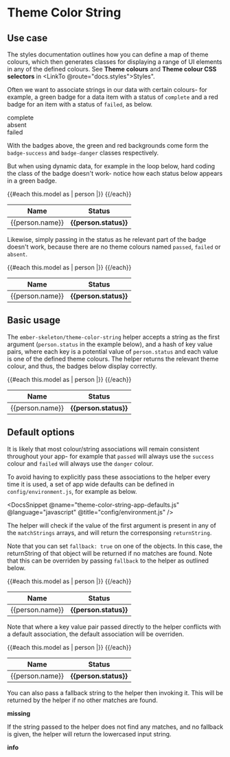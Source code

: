 # Theme Color String

## Use case

The styles documentation outlines how you can define a map of theme colours, which then generates classes for displaying a range of UI elements in any of the defined colours. See **Theme colours** and **Theme colour CSS selectors** in <LinkTo @route="docs.styles">Styles"</LinkTo>.

Often we want to associate strings in our data with certain colours- for example, a green badge for a data item with a status of `complete` and a red badge for an item with a status of `failed`, as below.

<div class="ember-skeleton-styles">
  <div class="ember-skeleton-styles">
<DocsDemo class="body-text" as |demo|>
    <demo.example @name="bootstrap-badges" class="viewport">
      <div class="badge badge-success">complete</div>
      <div class="badge badge-warning">absent</div>
      <div class="badge badge-danger">failed</div>
    </demo.example>
    <demo.snippet @name="bootstrap-badges" />
  </DocsDemo>
</div>
</div>

With the badges above, the green and red backgrounds come form the `badge-success` and `badge-danger` classes respectively.

But when using dynamic data, for example in the loop below, hard coding the class of the badge doesn't work- notice how each status below appears in a green badge.

<div class="ember-skeleton-styles">
<DocsDemo class="body-text" as |demo|>
<demo.example @name="bootstrap-badges-dynamic-data" class="viewport">
<table>
<thead>
<tr>
<th>Name</th>
<th>Status</th>
</tr>
</thead>
<tbody>
{{#each this.model as | person |}}
<tr>
<td>{{person.name}}</td>
<td><b class="badge badge-success">{{person.status}}</b></td>
</tr>
{{/each}}
</tbody>
</table>
</demo.example>
<demo.snippet @name="bootstrap-badges-dynamic-data" />
</DocsDemo>
</div>

Likewise, simply passing in the status as he relevant part of the badge doesn't work, because there are no theme colours named `passed`, `failed` or `absent`.

<div class="ember-skeleton-styles">
<DocsDemo class="body-text" as |demo|>
<demo.example @name="bootstrap-badges-dynamic-data-raw-status" class="viewport">
<table>
<thead>
<tr>
<th>Name</th>
<th>Status</th>
</tr>
</thead>
<tbody>
{{#each this.model as | person |}}
<tr>
<td>{{person.name}}</td>
<td><b class="badge badge-{{person.status}}">{{person.status}}</b></td>
</tr>
{{/each}}
</tbody>
</table>
</demo.example>
<demo.snippet @name="bootstrap-badges-dynamic-data-raw-status" @label="Template" @language="htmlbars" />
<demo.snippet @name="names-and-statuses.js" @label="Model" @language="javascript" />

</DocsDemo>
</div>

## Basic usage

The `ember-skeleton/theme-color-string` helper accepts a string as the first argument (`person.status` in the example below), and a hash of key value pairs, where each key is a potential value of `person.status` and each value is one of the defined theme colours. The helper returns the relevant theme colour, and thus, the badges below display correctly.

<div class="ember-skeleton-styles">
<DocsDemo class="body-text" as |demo|>
<demo.example @name="bootstrap-badges-dynamic-data-parsed-status" class="viewport">
<table>
<thead>
<tr>
<th>Name</th>
<th>Status</th>
</tr>
</thead>
<tbody>
{{#each this.model as | person |}}
<tr>
<td>{{person.name}}</td>
<td><b class="badge badge-{{ember-skeleton/theme-color-string person.status complete="success" absent="warning" failed="danger"}}">{{person.status}}</b></td>
</tr>
{{/each}}
</tbody>
</table>
</demo.example>
<demo.snippet @name="bootstrap-badges-dynamic-data-parsed-status" @label="Template" @language="htmlbars" />
<demo.snippet @name="names-and-statuses.js" @label="Model" @language="javascript" />
</DocsDemo>
</div>

## Default options

It is likely that most colour/string associations will remain consistent throughout your app- for example that `passed` will always use the `success` colour and `failed` will always use the `danger` colour.

To avoid having to explicitly pass these associations to the helper every time it is used, a set of app wide defaults can be defined in `config/environment.js`, for example as below.

<DocsSnippet @name="theme-color-string-app-defaults.js" @language="javascript" @title="config/environment.js" />

The helper will check if the value of the first argument is present in any of the `matchStrings` arrays, and will return the corresponsing `returnString`.

Note that you can set `fallback: true` on one of the objects. In this case, the returnString of that object will be returned if no matches are found. Note that this can be overriden by passing `fallback` to the helper as outlined below.

<div class="ember-skeleton-styles">
<DocsDemo class="body-text" as |demo|>
<demo.example @name="bootstrap-badges-dynamic-data-default-status" class="viewport">
<table>
<thead>
<tr>
<th>Name</th>
<th>Status</th>
</tr>
</thead>
<tbody>
{{#each this.model as | person |}}
<tr>
<td>{{person.name}}</td>
<td><b class="badge badge-{{ember-skeleton/theme-color-string person.status}}">{{person.status}}</b></td>
</tr>
{{/each}}
</tbody>
</table>
</demo.example>
<demo.snippet @name="bootstrap-badges-dynamic-data-default-status" @label="Template" @language="htmlbars" />
<demo.snippet @name="names-and-statuses.js" @label="Model" @language="javascript" />
<demo.snippet @name="theme-color-string-app-defaults.js" @language="javascript" @label="config/environment.js" />
</DocsDemo>
</div>

Note that where a key value pair passed directly to the helper conflicts with a default association, the default association will be overriden.

<div class="ember-skeleton-styles">
<DocsDemo class="body-text" as |demo|>
<demo.example @name="bootstrap-badges-dynamic-data-default-overridden" class="viewport">
<table>
<thead>
<tr>
<th>Name</th>
<th>Status</th>
</tr>
</thead>
<tbody>
{{#each this.model as | person |}}
<tr>
<td>{{person.name}}</td>
<td><b class="badge badge-{{ember-skeleton/theme-color-string person.status absent="info"}}">{{person.status}}</b></td>
</tr>
{{/each}}
</tbody>
</table>
</demo.example>
<demo.snippet @name="bootstrap-badges-dynamic-data-default-overridden" @label="Template" @language="htmlbars" />
<demo.snippet @name="names-and-statuses.js" @label="Model" @language="javascript" />
<demo.snippet @name="theme-color-string-app-defaults.js" @language="javascript" @label="config/environment.js" />
</DocsDemo>
</div>

You can also pass a fallback string to the helper then invoking it. This will be returned by the helper if no other matches are found.

<div class="ember-skeleton-styles">
<DocsDemo class="body-text" as |demo|>
<demo.example @name="bootstrap-badges-dynamic-data-default-fallback" class="viewport">
<b class="badge badge-{{ember-skeleton/theme-color-string "missing" fallback="primary"}}">missing</b>
</demo.example>
<demo.snippet @name="bootstrap-badges-dynamic-data-default-fallback" @label="Template" @language="htmlbars" />
<demo.snippet @name="theme-color-string-app-defaults.js" @language="javascript" @label="config/environment.js" />
</DocsDemo>
</div>

If the string passed to the helper does not find any matches, and no fallback is given, the helper will return the lowercased input string.

<div class="ember-skeleton-styles">
<DocsDemo class="body-text" as |demo|>
<demo.example @name="theme-color-string-no-match" class="viewport">
<b class="badge badge-{{ember-skeleton/theme-color-string "info"}}">info</b>
<!--REUSLTS IN <b class="badge badge-info">info</b> -->
</demo.example>
<demo.snippet @name="theme-color-string-no-match" @label="Template" @language="htmlbars" />
<demo.snippet @name="theme-color-string-app-defaults.js" @language="javascript" @label="config/environment.js" />
</DocsDemo>
</div>

